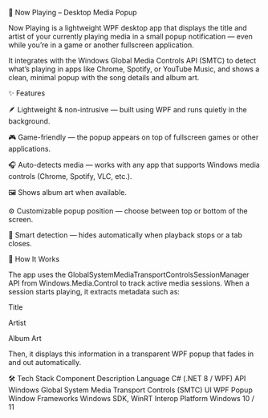 🎵 Now Playing – Desktop Media Popup

Now Playing is a lightweight WPF desktop app that displays the title and artist of your currently playing media in a small popup notification — even while you’re in a game or another fullscreen application.

It integrates with the Windows Global Media Controls API (SMTC) to detect what’s playing in apps like Chrome, Spotify, or YouTube Music, and shows a clean, minimal popup with the song details and album art.

✨ Features

🪶 Lightweight & non-intrusive — built using WPF and runs quietly in the background.

🎮 Game-friendly — the popup appears on top of fullscreen games or other applications.

🎧 Auto-detects media — works with any app that supports Windows media controls (Chrome, Spotify, VLC, etc.).

🖼️ Shows album art when available.

⚙️ Customizable popup position — choose between top or bottom of the screen.

🧠 Smart detection — hides automatically when playback stops or a tab closes.

🧩 How It Works

The app uses the GlobalSystemMediaTransportControlsSessionManager API from Windows.Media.Control to track active media sessions.
When a session starts playing, it extracts metadata such as:

Title

Artist

Album Art

Then, it displays this information in a transparent WPF popup that fades in and out automatically.

🛠️ Tech Stack
Component	Description
Language	C# (.NET 8 / WPF)
API	Windows Global System Media Transport Controls (SMTC)
UI	WPF Popup Window
Frameworks	Windows SDK, WinRT Interop
Platform	Windows 10 / 11
